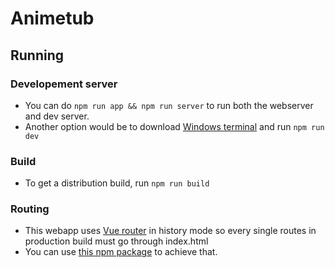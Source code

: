 # Animetub

## Running

### Developement server
- You can do `npm run app && npm run server` to run both the webserver and dev server.
- Another option would be to download [Windows terminal](https://www.microsoft.com/en-us/p/windows-terminal/9n0dx20hk701) and run `npm run dev`

### Build
- To get a distribution build, run `npm run build`

### Routing
- This webapp uses [Vue router](https://router.vuejs.org/) in history mode so every single routes in production build must go through index.html
- You can use [this npm package](https://www.npmjs.com/package/connect-history-api-fallback) to achieve that.
